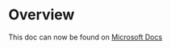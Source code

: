 # Overview

This doc can now be found on [Microsoft Docs](https://docs.microsoft.com/power-platform/guidance/coe/cli/overview)